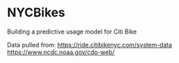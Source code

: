 # NYCBikes
Building a predictive usage model for Citi Bike

Data pulled from:
https://ride.citibikenyc.com/system-data
https://www.ncdc.noaa.gov/cdo-web/
